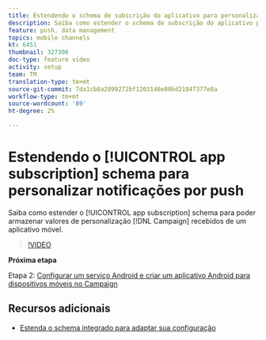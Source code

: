 ```yaml
---
title: Estendendo o schema de subscrição do aplicativo para personalizar notificações por push
description: Saiba como estender o schema de subscrição do aplicativo para poder armazenar valores de personalização que a Campanha recebe de um aplicativo móvel.
feature: push, data management
topics: mobile channels
kt: 6451
thumbnail: 327306
doc-type: feature video
activity: setup
team: TM
translation-type: tm+mt
source-git-commit: 7da1cb8a2899272bf1203146e80bd21847377e8a
workflow-type: tm+mt
source-wordcount: '89'
ht-degree: 2%

---
```



# Estendendo o [!UICONTROL app subscription] schema para personalizar notificações por push

Saiba como estender o [!UICONTROL app subscription] schema para poder armazenar valores de personalização [!DNL Campaign] recebidos de um aplicativo móvel.

>[!VIDEO](https://video.tv.adobe.com/v/327306?quality=12)

**Próxima etapa**

Etapa 2: [Configurar um serviço Android e criar um aplicativo Android para dispositivos móveis no Campaign](/help/tutorial-getting-started-with-push-notifications-for-android/configuring-an-android-service-in-campaign.md)

## Recursos adicionais

* [Estenda o schema integrado para adaptar sua configuração](https://experienceleague.adobe.com/docs/campaign-classic/using/sending-messages/sending-push-notifications/configure-the-mobile-app/configuring-the-mobile-application-android.html#extend-subscription-schema)